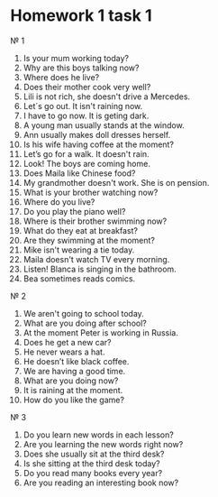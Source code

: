# Homework 1 task 1

№ 1
1) Is your mum working today?
2) Why are this boys talking now?
3) Where does he live?
4) Does their mother cook very well?
5) Lili is not rich, she doesn't drive a Mercedes.
6) Let´s go out. It isn't raining now.
7) I have to go now. It is geting dark.
8) A young man usually stands at the window.
9) Ann usually makes doll dresses herself.
10) Is his wife having coffee at the moment?
11) Let’s go for a walk. It doesn't rain.
12) Look! The boys are coming home.
13) Does Maila like Chinese food?
14) My grandmother doesn't work. She is on pension.
15) What is your brother watching now?
16) Where do you live?
17) Do you play the piano well?
18) Where is their brother swimming now?
19) What do they eat at breakfast?
20) Are they swimming at the moment?
21) Mike isn't wearing a tie today.
22) Maila doesn't watch TV every morning.
23) Listen! Blanca is singing in the bathroom.
24) Bea sometimes reads comics.

№ 2
1) We aren't going to school today.
2) What are you doing after school?
3) At the moment Peter is working in Russia.
4) Does he get a new car?
5) He never wears a hat.
6) He doesn’t like black coffee.
7) We are having a good time.
8) What are you doing now?
9) It is raining at the moment.
10) How do you like the game?

№ 3
1) Do you learn new words in each lesson?
2) Are you learning the new words right now?
3) Does she usually sit at the third desk?
4) Is she sitting at the third desk today?
5) Do you read many books every year?
6) Are you reading an interesting book now?
